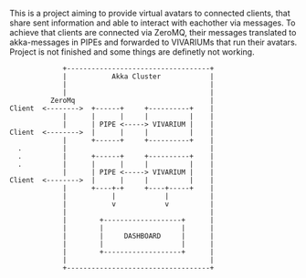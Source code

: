 This is a project aiming to provide virtual avatars to connected clients, that share sent information and able to interact with eachother via messages. To achieve that clients are connected via ZeroMQ, their messages translated to akka-messages in PIPEs and forwarded to VIVARIUMs that run their avatars. Project is not finished and some things are definetly not working.


                 +-----------------------------------+
                 |           Akka Cluster            |
                 |                                   |
                 |                                   |
              ZeroMq                                 |
    Client  <-------->  +------+     +----------+    |
                 |      |      |     |          |    |
                 |      | PIPE <-----> VIVARIUM |    |
    Client  <-------->  |      |     |          |    |
                 |      +------+     +----------+    |
      .          |                                   |
      .          |      +------+     +----------+    |
      .          |      |      |     |          |    |
                 |      | PIPE <-----> VIVARIUM |    |
    Client  <-------->  |      |     |          |    |
                 |      +----+-+     +----+-----+    |
                 |           |            |          |
                 |           v            v          |
                 |                                   |
                 |        +-------------------+      |
                 |        |                   |      |
                 |        |     DASHBOARD     |      |
                 |        |                   |      |
                 |        +-------------------+      |
                 |                                   |
                 +-----------------------------------+

